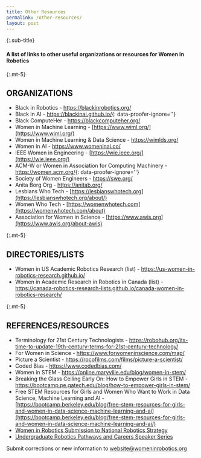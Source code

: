 ```yaml
---
title: Other Resources
permalink: /other-resources/
layout: post
---
```

<!-- markdownlint-disable blanks-around-headings -->

{:.sub-title}
#### A list of links to other useful organizations or resources for Women in Robotics

{:.mt-5}
## ORGANIZATIONS

* Black in Robotics - ​​<https://blackinrobotics.org/>
* Black in AI - <https://blackinai.github.io/>{: data-proofer-ignore=''}
* Black ComputeHer - <https://blackcomputeher.org/>
* Women in Machine Learning - [https://www.wiml.org/](https://www.wiml.org/)
* Women in Machine Learning & Data Science - <https://wimlds.org/>
* Women in AI - <https://www.womeninai.co/>
* IEEE Women in Engineering - [https://wie.ieee.org/](https://wie.ieee.org/)
* ACM-W or Women in Association for Computing Machinery - <https://women.acm.org/>{: data-proofer-ignore=''}
* Society of Women Engineers - <https://swe.org/>
* Anita Borg Org - <https://anitab.org/>
* Lesbians Who Tech - [https://lesbianswhotech.org](https://lesbianswhotech.org/about/)
* Women Who Tech - [https://womenwhotech.com](https://womenwhotech.com/about)
* Association for Women in Science - [https://www.awis.org](https://www.awis.org/about-awis)

{:.mt-5}
## DIRECTORIES/LISTS

* Women in US Academic Robotics Research (list) - <https://us-women-in-robotics-research.github.io/>
* Women in Academic Research in Robotics in Canada (list) - <https://canada-robotics-research-lists.github.io/canada-women-in-robotics-research/>

{:.mt-5}
## REFERENCES/RESOURCES

* Terminology for 21st Century Technologists - <https://robohub.org/its-time-to-update-19th-century-terms-for-21st-century-technology/>
* For Women in Science - <https://www.forwomeninscience.com/map/>
* Picture a Scientist - <https://rocofilms.com/films/picture-a-scientist/>
* Coded Bias - <https://www.codedbias.com/>
* Women in STEM - <https://online.maryville.edu/blog/women-in-stem/>
* Breaking the Glass Ceiling Early On: How to Empower Girls in STEM - <https://bootcamp.pe.gatech.edu/blog/how-to-empower-girls-in-stem/>
* Free STEM Resources for Girls and Women Who Want to Work in Data Science, Machine Learning and AI - [https://bootcamp.berkeley.edu/blog/free-stem-resources-for-girls-and-women-in-data-science-machine-learning-and-ai](https://bootcamp.berkeley.edu/blog/free-stem-resources-for-girls-and-women-in-data-science-machine-learning-and-ai/)
* [Women in Robotics Submission to National Robotics Strategy](/assets/WiR%20submission%20to%20Australia%20National%20Robotics%20Strategy.pdf)
* [Undergraduate Robotics Pathways and Careers Speaker Series](https://robotics.umich.edu/academics/undergraduate/robotics-pathways-speaker-series/)

Submit corrections or new information to [website@womeninrobotics.org](mailto:website@womeninrobotics.org)
